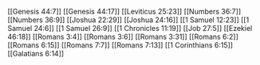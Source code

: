 [[Genesis 44:7]]
[[Genesis 44:17]]
[[Leviticus 25:23]]
[[Numbers 36:7]]
[[Numbers 36:9]]
[[Joshua 22:29]]
[[Joshua 24:16]]
[[1 Samuel 12:23]]
[[1 Samuel 24:6]]
[[1 Samuel 26:9]]
[[1 Chronicles 11:19]]
[[Job 27:5]]
[[Ezekiel 46:18]]
[[Romans 3:4]]
[[Romans 3:6]]
[[Romans 3:31]]
[[Romans 6:2]]
[[Romans 6:15]]
[[Romans 7:7]]
[[Romans 7:13]]
[[1 Corinthians 6:15]]
[[Galatians 6:14]]
